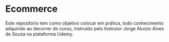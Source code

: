 # Ecommerce
Este repositório tem como objetivo colocar em prática, todo conhecimento adquirido ao decorrer do curso, instruído pelo Instrutor Jorge Aluizio Alves de Souza na plataforma Udemy.
